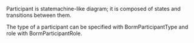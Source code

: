 Participant is statemachine-like diagram; it is composed of states and transitions between them.

The type of a participant can be specified with BormParticipantType and role with BormParticipantRole.